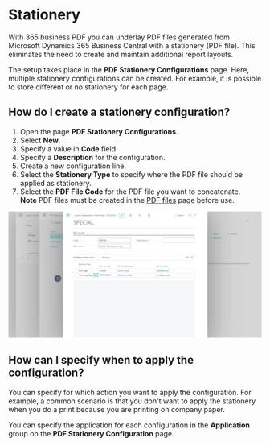 # Stationery

With 365 business PDF you can underlay PDF files generated from Microsoft Dynamics 365 Business Central with a stationery (PDF file). This eliminates the need to create and maintain additional report layouts.

The setup takes place in the **PDF Stationery Configurations** page. Here, multiple stationery configurations can be created. For example, it is possible to store different or no stationery for each page.

## How do I create a stationery configuration?

1. Open the page **PDF Stationery Configurations**.
2. Select **New**.
3. Specify a value in **Code** field.
4. Specify a **Description** for the configuration.
5. Create a new configuration line.
6. Select the **Stationery Type** to specify where the PDF file should be applied as stationery.
7. Select the **PDF File Code** for the PDF file you want to concatenate.
   <div class="alert alert-info"><i class="fa-duotone fa-thin fa-lightbulb fa-lg"></i> <strong>Note</strong> PDF files must be created in the <a href="pdf-files.md">PDF files</a> page before use.</div>

![Stationery Configuration](/assets/images/365-business-pdf/stationery-configuration.png)

## How can I specify when to apply the configuration?

You can specify for which action you want to apply the configuration. For example, a common scenario is that you don't want to apply the stationery when you do a print because you are printing on company paper.

You can specify the application for each configuration in the **Application** group on the **PDF Stationery Configuration** page.
